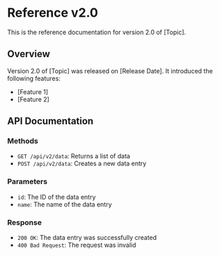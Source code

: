 # Reference v2.0

This is the reference documentation for version 2.0 of [Topic].

## Overview

Version 2.0 of [Topic] was released on [Release Date]. It introduced the following features:

* [Feature 1]
* [Feature 2]

## API Documentation

### Methods

* `GET /api/v2/data`: Returns a list of data
* `POST /api/v2/data`: Creates a new data entry

### Parameters

* `id`: The ID of the data entry
* `name`: The name of the data entry

### Response

* `200 OK`: The data entry was successfully created
* `400 Bad Request`: The request was invalid
